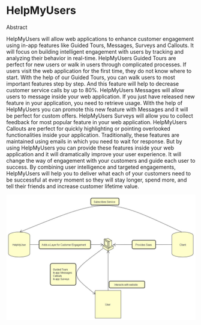 # HelpMyUsers

Abstract

  HelpMyUsers will allow web applications to enhance customer engagement using in-app features like Guided Tours, Messages, Surveys and Callouts. It will focus on building intelligent engagement with users by tracking and analyzing their behavior in real-time. HelpMyUsers Guided Tours are perfect for new users or walk in users through complicated processes. If users visit the web application for the first time, they do not know where to start. With the help of our Guided Tours, you can walk users to most important features step by step. And this feature will help to decrease customer service calls by up to 80%. HelpMyUsers Messages will allow users to message inside your web application. If you just have released new feature in your application, you need to retrieve usage. With the help of HelpMyUsers you can promote this new feature with Messages and it will be perfect for custom offers. HelpMyUsers Surveys will allow you to collect feedback for most popular feature in your web application. HelpMyUsers Callouts are perfect for quickly highlighting or pointing overlooked functionalities inside your application. Traditionally, these features are maintained using emails in which you need to wait for response. But by using HelpMyUsers you can provide these features inside your web application and it will dramatically improve your user experience. It will change the way of engagement with your customers and guide each user to success. By combining user intelligence and targeted engagements, HelpMyUsers will help you to deliver what each of your customers need to be successful at every moment so they will stay longer, spend more, and tell their friends and increase customer lifetime value.

![FlowChart](https://raw.githubusercontent.com/SJSU272Lab/Fall16-Team31/master/Flow%20Chart.jpg?raw=true "Interaction Diagram")
